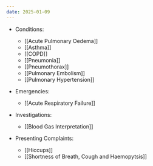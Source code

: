 ```yaml
---
date: 2025-01-09
---
```

<!-- QueryToSerialize: list rows.file.link from "01 Disciplines" where  contains(Rotations, "[" + this.file.name + "](" + replace(this.file.folder + "/" + this.file.name + "." + this.file.ext, " ", "%20")   + ")") OR contains(Rotations, this.file.link) or contains(file.path,this.file.name) sort file.name asc group by reverse(split(file.folder, "/"))[0] -->
<!-- SerializedQuery: list rows.file.link from "01 Disciplines" where  contains(Rotations, "[" + this.file.name + "](" + replace(this.file.folder + "/" + this.file.name + "." + this.file.ext, " ", "%20")   + ")") OR contains(Rotations, this.file.link) or contains(file.path,this.file.name) sort file.name asc group by reverse(split(file.folder, "/"))[0] -->
- Conditions: 
    - [[Acute Pulmonary Oedema]]
    - [[Asthma]]
    - [[COPD]]
    - [[Pneumonia]]
    - [[Pneumothorax]]
    - [[Pulmonary Embolism]]
    - [[Pulmonary Hypertension]]

- Emergencies: 
    - [[Acute Respiratory Failure]]

- Investigations: 
    - [[Blood Gas Interpretation]]

- Presenting Complaints: 
    - [[Hiccups]]
    - [[Shortness of Breath, Cough and Haemopytsis]]

<!-- SerializedQuery END -->
